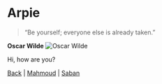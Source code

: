 
# Arpie
> “Be yourself; everyone else is already taken.” 

**Oscar Wilde**
![Oscar Wilde](https://upload.wikimedia.org/wikipedia/commons/9/92/Oscar_Wilde_3g07095u-adjust.jpg)

Hi, how are you?

[Back](./README.md) | [Mahmoud](./Mahmoud.md) | [Saban](./Saban.md)
